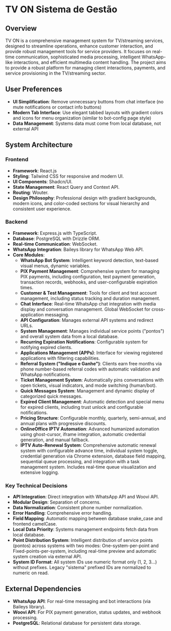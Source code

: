 # TV ON Sistema de Gestão

## Overview
TV ON is a comprehensive management system for TV/streaming services, designed to streamline operations, enhance customer interaction, and provide robust management tools for service providers. It focuses on real-time communication, sophisticated media processing, intelligent WhatsApp-like interactions, and efficient multimedia content handling. The project aims to provide a robust platform for managing client interactions, payments, and service provisioning in the TV/streaming sector.

## User Preferences
- **UI Simplification**: Remove unnecessary buttons from chat interface (no mute notifications or contact info buttons)
- **Modern Tab Interface**: Use elegant tabbed layouts with gradient colors and icons for menu organization (similar to bot-config page style)
- **Data Management**: Systems data must come from local database, not external API

## System Architecture

### Frontend
- **Framework**: React.js
- **Styling**: Tailwind CSS for responsive and modern UI.
- **UI Components**: Shadcn/UI.
- **State Management**: React Query and Context API.
- **Routing**: Wouter.
- **Design Philosophy**: Professional design with gradient backgrounds, modern icons, and color-coded sections for visual hierarchy and consistent user experience.

### Backend
- **Framework**: Express.js with TypeScript.
- **Database**: PostgreSQL with Drizzle ORM.
- **Real-time Communication**: WebSocket.
- **WhatsApp Integration**: Baileys library for WhatsApp Web API.
- **Core Modules**:
    - **WhatsApp Bot System**: Intelligent keyword detection, text-based visual menus, dynamic variables.
    - **PIX Payment Management**: Comprehensive system for managing PIX payments, including configuration, test payment generation, transaction records, webhooks, and user-configurable expiration times.
    - **Customer & Test Management**: Tools for client and test account management, including status tracking and duration management.
    - **Chat Interface**: Real-time WhatsApp chat integration with media display and conversation management. Global WebSocket for cross-application messaging.
    - **API Configuration**: Manages external API systems and redirect URLs.
    - **System Management**: Manages individual service points ("pontos") and overall system data from a local database.
    - **Recurring Expiration Notifications**: Configurable system for notifying expired clients.
    - **Applications Management (APPs)**: Interface for viewing registered applications with filtering capabilities.
    - **Referral System ("Indique e Ganhe")**: Clients earn free months via phone number-based referral codes with automatic validation and WhatsApp notifications.
    - **Ticket Management System**: Automatically pins conversations with open tickets, visual indicators, and mode switching (human/bot).
    - **Quick Messages System**: Management and dynamic display of categorized quick messages.
    - **Expired Client Management**: Automatic detection and special menu for expired clients, including trust unlock and configurable notifications.
    - **Pricing Structure**: Configurable monthly, quarterly, semi-annual, and annual plans with progressive discounts.
    - **OnlineOffice IPTV Automation**: Advanced humanized automation using ghost-cursor, iframe integration, automatic credential generation, and manual fallback.
    - **IPTV Auto-Renewal System**: Comprehensive automatic renewal system with configurable advance time, individual system toggle, credential generation via Chrome extension, database field mapping, sequential queue processing, and integration with a task management system. Includes real-time queue visualization and extensive logging.

### Key Technical Decisions
- **API Integration**: Direct integration with WhatsApp API and Woovi API.
- **Modular Design**: Separation of concerns.
- **Data Normalization**: Consistent phone number normalization.
- **Error Handling**: Comprehensive error handling.
- **Field Mapping**: Automatic mapping between database snake_case and frontend camelCase.
- **Local Data Priority**: Systems management endpoints fetch data from local database.
- **Point Distribution System**: Intelligent distribution of service points (pontos) across systems with two modes: One-system-per-point and Fixed-points-per-system, including real-time preview and automatic system creation via external API.
- **System ID Format**: All system IDs use numeric format only (1, 2, 3...) without prefixes. Legacy "sistema" prefixed IDs are normalized to numeric on read.

## External Dependencies
- **WhatsApp API**: For real-time messaging and bot interactions (via Baileys library).
- **Woovi API**: For PIX payment generation, status updates, and webhook processing.
- **PostgreSQL**: Relational database for persistent data storage.